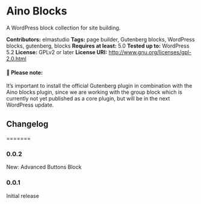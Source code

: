 # Aino Blocks
A WordPress block collection for site building.

__Contributors:__ elmastudio
__Tags:__ page builder, Gutenberg blocks, WordPress blocks, gutenberg, blocks
__Requires at least:__ 5.0
__Tested up to:__ WordPress 5.2
__License:__ GPLv2 or later
__License URI:__ http://www.gnu.org/licenses/gpl-2.0.html


#### :pushpin:  Please note:
It’s important to install the official Gutenberg plugin in combination with the Aino blocks plugin, since we are working with the group block which is currently not yet published as a core plugin, but will be in the next WordPress update.

## Changelog  
=======

### 0.0.2
New: Advanced Buttons Block

### 0.0.1
Initial release
